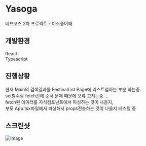 # Yasoga
데브코스 2차 프로젝트 - 야소풍어때

## 개발환경
React<br>
Typescript

## 진행상황

현재 Main의 검색결과를 FestivalList Page에 리스트업하는 부분 하는중.<br>
set함수랑 fetch간에 순서 문제 때문에 오류 고치는중....<br>
fetch된 데이터를 자식컴포넌트에서 파싱하는 것이 나을지,<br>
부모 App.tsx파일에서 파싱해서 props전송하는 것이 나을지 테스팅 중<br>

## 스크린샷

![image](https://github.com/user-attachments/assets/28e35ed3-dfff-44e5-9d49-1aaed9239088)

